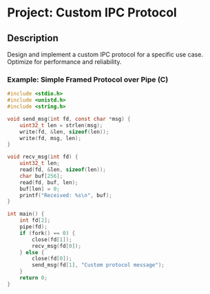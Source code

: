# Project: Custom IPC Protocol

## Description
Design and implement a custom IPC protocol for a specific use case. Optimize for performance and reliability.

### Example: Simple Framed Protocol over Pipe (C)
```c
#include <stdio.h>
#include <unistd.h>
#include <string.h>

void send_msg(int fd, const char *msg) {
    uint32_t len = strlen(msg);
    write(fd, &len, sizeof(len));
    write(fd, msg, len);
}

void recv_msg(int fd) {
    uint32_t len;
    read(fd, &len, sizeof(len));
    char buf[256];
    read(fd, buf, len);
    buf[len] = 0;
    printf("Received: %s\n", buf);
}

int main() {
    int fd[2];
    pipe(fd);
    if (fork() == 0) {
        close(fd[1]);
        recv_msg(fd[0]);
    } else {
        close(fd[0]);
        send_msg(fd[1], "Custom protocol message");
    }
    return 0;
}
```
